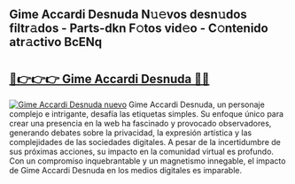 ## Gime Accardi Desnuda N𝚞𝚎vos desn𝚞dos filtr𝚊dos - Parts-dkn F𝚘tos vid𝚎o - C𝚘ntenido atr𝚊ctivo BcENq

# <h2><a href="http://mbbgvm.tromn.icu/?c=Gime+Accardi+Desnuda">🔗👉👉👉 Gime Accardi Desnuda 🔗🔗</a></h2>

[![Gime Accardi Desnuda nuevo](https://i.imgur.com/pEAQMta.gif)](http://mbbgvm.tromn.icu/?c=Gime+Accardi+Desnuda)
Gime Accardi Desnuda, un personaje complejo e intrigante, desafía las etiquetas simples. Su enfoque único para crear una presencia en la web ha fascinado y provocado observadores, generando debates sobre la privacidad, la expresión artística y las complejidades de las sociedades digitales. A pesar de la incertidumbre de sus próximas acciones, su impacto en la comunidad virtual es profundo. Con un compromiso inquebrantable y un magnetismo innegable, el impacto de Gime Accardi Desnuda en los medios digitales es imparable.
